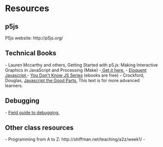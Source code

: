 
<h1>Resources</h1>

<h2>p5js</h2>
P5js website: http://p5js.org/

<h2>Technical Books</h2>
- Lauren Mccarthy and others, Getting Started with p5.js: Making Interactive Graphics in JavaScript and Processing (Make) -<a href="http://www.amazon.com/Getting-Started-p5-js-Interactive-JavaScript-ebook/dp/B016VF1G3W/ref=sr_1_1?s=digital-text&ie=UTF8&qid=1453178928&sr=1-1&keywords=p5js"> Get it here.</a>
- <a href="http://eloquentjavascript.net/">Eloquent Javascript </a>
- <a href="https://github.com/getify/You-Dont-Know-JS">You Don't Know JS Series</a> (ebooks are free)
- Crockford, Douglas, <a href="http://bdcampbell.net/javascript/book/javascript_the_good_parts.pdf">Javascript the Good Parts.</a> This text is for more advanced learners.

<h2>Debugging</h2>
- <a href="http://p5js.org/tutorials/debugging/">Field guide to debugging. </a>


<h2>Other class resources</h2>
- Programming from A to Z: http://shiffman.net/teaching/a2z/week1/
- 



